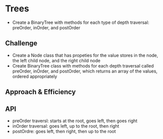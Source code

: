 # Trees
* Create a BinaryTree with methods for each type of depth traversal: preOrder, inOrder, and postOrder

## Challenge
* Create a Node class that has propeties for the value stores in the node, the left child node, and the right child node
* Create  BinaryTree class with methods for each depth traversal called preOrder, inOrder, and postOrder, which returns an array of the values, ordered appropriately


## Approach & Efficiency
<!-- What approach did you take? Why? What is the Big O space/time for this approach? -->

## API
* preOrder traversl: starts at the root, goes left, then goes right
* inOrder traversal: goes left, up to the root, then right
* postOrdre: goes left, then right, then up to the root